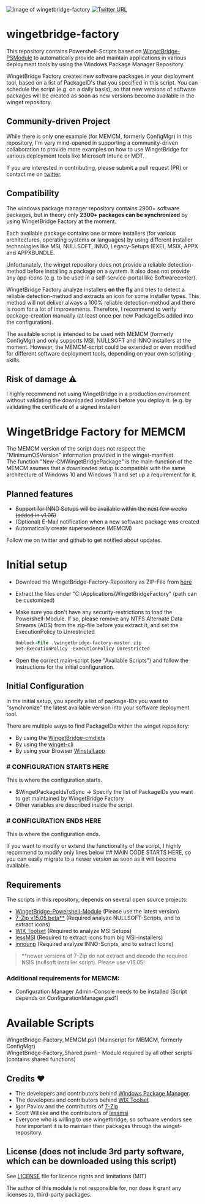 ![Image of wingetbridge-factory](https://repository-images.githubusercontent.com/427951913/6f318b11-7464-414a-a4db-09a1958fc808)
[![Twitter URL](https://img.shields.io/twitter/url/https/twitter.com/PaulJezek.svg?style=social&label=Follow%20%40Paul%20Jezek%20%23wingetbridge)](https://twitter.com/PaulJezek)
# wingetbridge-factory

This repository contains Powershell-Scripts based on [WingetBridge-PSModule](https://github.com/endpointmanager/wingetbridge-powershell) to automatically provide and maintain applications in various deployment tools by using the Windows Package Manager Repository.  

WingetBridge Factory creates new software packages in your deployment tool, based on a list of PackageID's that you specified in this script. You can schedule the script (e.g. on a daily basis), so that new versions of software packages will be created as soon as new versions become available in the winget repository.

## Community-driven Project

While there is only one example (for MEMCM, formerly ConfigMgr) in this repository, I'm very mind-opened in supporting a community-driven collaboration to provide more examples on how to use WingetBridge for various deployment tools like Microsoft Intune or MDT.  

If you are interested in contributing, please submit a pull request (PR) or contact me on [twitter](https://twitter.com/PaulJezek).

## Compatibility

The windows package manager repository contains 2900+ software packages, but in theory only **2300+ packages can be synchronized** by using WingetBridge Factory at the moment.

Each available package contains one or more installers (for various architectures, operating systems or languages) by using different installer technologies like MSI, NULLSOFT, INNO, Legacy-Setups (EXE), MSIX, APPX and APPXBUNDLE.  

Unfortunately, the winget repository does not provide a reliable detection-method before installing a package on a system. It also does not provide any app-icons (e.g. to be used in a self-service-portal like Softwarecenter).

WingetBridge Factory analyze installers **on the fly** and tries to detect a reliable detection-method and extracts an icon for some installer types.
This method will not deliver always a 100% reliable detection-method and there is room for a lot of improvements. Therefore, I recommend to verify package-creation manually (at least once per new PackageIDs added into the configuration).  

The available script is intended to be used with MEMCM (formerly ConfigMgr) and only supports MSI, NULLSOFT and INNO installers at the moment. However, the MEMCM-script could be extended or even modified for different software deployment tools, depending on your own scripting-skills.

## Risk of damage :warning:

I highly recommend not using WingetBridge in a production environment without validating the downloaded installers before you deploy it. (e.g. by validating the certificate of a signed installer)

# WingetBridge Factory for MEMCM

The MEMCM version of the script does not respect the "MinimumOSVersion" information provided in the winget-manifest.  
The function "New-CMWingetBridgePackage" is the main-function of the MEMCM asumes that a downloaded setup is compatible with the same architecture of Windows 10 and Windows 11 and set up a requirement for it.

## Planned features

* <del>Support for INNO Setups will be available within the next few weeks<del> (added in v1.06)
* (Optional) E-Mail notification when a new software package was created
* Automatically create supersedence (MEMCM)

Follow me on twitter and github to get notified about updates.

# Initial setup
* Download the WingetBridge-Factory-Repository as ZIP-File from [here](https://github.com/endpointmanager/wingetbridge-factory/archive/refs/heads/master.zip)
* Extract the files under "C:\Applications\WingetBridgeFactory" (path can be customized)
* Make sure you don't have any security-restrictions to load the Powershell-Module. If so, please remove any NTFS Alternate Data Streams (ADS) from the zip-file before you extract it, and set the ExecutionPolicy to Unrestricted

    ```ps
    Unblock-File .\wingetbridge-factory-master.zip  
    Set-ExecutionPolicy -ExecutionPolicy Unrestricted
    ```

* Open the correct main-script (see "Available Scripts") and follow the instructions for the initial configuration.
	
## Initial Configuration
In the initial setup, you specify a list of package-IDs you want to "synchronize" the latest available version into your software deployment tool.

There are multiple ways to find PackageIDs within the winget repository:
* By using the [WingetBridge-cmdlets](https://github.com/endpointmanager/wingetbridge-powershell)
* By using the [winget-cli](https://github.com/microsoft/winget-cli)
* By using your Browser [Winstall.app](https://winstall.app/)

### # CONFIGURATION STARTS HERE
This is where the configuration starts.

* $WingetPackageIdsToSync -> Specify the list of PackageIDs you want to get maintained by WingetBridge Factory
* Other variables are described inside the script.

### # CONFIGURATION ENDS HERE
This is where the configuration ends.  

If you want to modify or extend the functionality of the script, I highly recommend to modify only lines below ## MAIN CODE STARTS HERE, so you can easily migrate to a newer version as soon as it will become available.

## Requirements

The scripts in this repository, depends on several open source projects:

* [WingetBridge-Powershell-Module](https://github.com/endpointmanager/wingetbridge-powershell) (Please use the latest version)
* [7-Zip v15.05 beta**](https://sourceforge.net/projects/sevenzip/files/7-Zip/15.05/) (Required analyze NULLSOFT-Scripts, and to extract icons)
* [WIX Toolset](https://wixtoolset.org/) (Required to analyze MSI Setups)
* [lessMSI](https://lessmsi.activescott.com/) (Required to extract icons from big MSI-installers)
* [innounp](http://innounp.sourceforge.net/) (Required analyze INNO-Scripts, and to extract Icons)

> **newer versions of 7-Zip do not extract and decode the required NSIS (nullsoft installer script). Please use v15.05!

### Additional requirements for MEMCM:

* Configuration Manager Admin-Console needs to be installed (Script depends on ConfigurationManager.psd1)

# Available Scripts
WingetBridge-Factory_MEMCM.ps1 (Mainscript for MEMCM, formerly ConfigMgr)  
WingetBridge-Factory_Shared.psm1 - Module required by all other scripts (contains shared functions)

## Credits :heart:

* The developers and contributors behind [Windows Package Manager](https://docs.microsoft.com/en-us/windows/package-manager/).
* The developers and contributors behind [WIX Toolset](https://wixtoolset.org/)
* Igor Pavlov and the contributors of [7-Zip](https://www.7-zip.org/)
* Scott Willeke and the contributors of [lessmsi](https://lessmsi.activescott.com/)
* Everyone who is willing to use wingetbridge, so software vendors see how important it is to maintain their packages through the winget-repository.

## License (does not include 3rd party software, which can be downloaded using this script)

See [LICENSE](LICENSE) file for licence rights and limitations (MIT)

The author of this module is not responsible for, nor does it grant any licenses to, third-party packages.